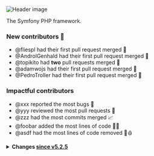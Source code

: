 ![Header image](https://repository-images.githubusercontent.com/458058/af6a9d00-9374-11e9-887c-917673d9fe68)

The Symfony PHP framework.

### New contributors 🥰

 * @fliespl had their first pull request merged 🥇
 * @AndrolGenhald had their first pull request merged 🥇
 * @topikito had **two** pull requests merged 🥈
 * @adamwojs had their first pull request merged 🥇
 * @PedroTroller had their first pull request merged 🥇

### Impactful contributors

 * @xxx reported the most bugs 🐛
 * @yyy reviewed the most pull requests 👀
 * @zzz had the most commits merged 📈
 * @foobar added the most lines of code 🏋️‍♂️
 * @asdf had the most lines of code removed 🔪🩸

<details><summary><b>Changes <a href="https://github.com/symfony/symfony/compare/v5.2.5...v5.2.6">since v5.2.5</a></b></summary>

#### Security fixes

 * [Security] Use concrete UserInterface and UserProviderInterface classes in the tests #40609 by @wouterj (reviewed by @nyholm, chalasr)
 * [Security] Use more concrete user classes in tests #40612 by @wouterj (reviewed by @chalasr)
 * [Security] Handle properly 'auto' option for remember me cookie security #40537 by @fliespl (reviewed by @nicolas-grekas, @chalasr, @wouterj)
 * [Security] Refresh original user in SwitchUserListener #39992 by @AndrolGenhald (reviewed by @derrabus, @fabpot, @maxhelias, @OskarStark)

#### Bug fixes

 * [Form] error if the input string couldn't be parsed as a date #40598 by @xabbuh (reviewed by @fabpot, @oskarstark, @kamil-jakubowski, @yceruto)
 * [HttpClient] fix using stream_copy_to_stream() with responses cast to php streams #40587 by @nicolas-grekas (reviewed by @fabpot, @nyholm)
 * [Form] IntegerType: Always use en for IntegerToLocalizedStringTransformer #40510 by @warxcell (reviewed by @xabbuh, @yceruto, @derrabus)
 * Uses the correct assignment action for console options depending if they are short or long #40593 by @topikito (reviewed by @nyholm, @chalasr)
 * [HttpKernel] ConfigDataCollector to return known data without the need of a Kernel #40535 by @topikito (reviewed by @nicolas-grekas, @derrabus, @stof, @fabpot)
 * Fix Trying to clone an uncloneable object of class #40568 by @jderusse (reviewed by @nicolas-grekas)
 * [PhpUnitBridge] fix reported class when deprecated method is static #40558 by @xabbuh (reviewed by @nicolas-grekas)
 * [Translation] Fix update existing key with existing +int-icu domain #40552 by @axi (reviewed by @nicolas-grekas, @stof)
 * Fixed parsing deprecated definitions without message key #40541 by @adamwojs (reviewed by @nicolas-grekas)
 * [Validator] Avoid triggering the autoloader for user-input values #40506 by @seldaek (reviewed by @ocramius, @stof, @ro0nl, @nicolas-grekas)
 * Security Hardening - unserialize DumpDataCollector #40546 by @jdrusse (reviewed by @nicolas-grekas)
 * [DependencyInjection] Fix return type of getSubscribedServices() #40423 by @derrabus (reviewed by @fabpot, @jderusse, @nicolas-grekas, @OskarStark, @stof)
 * Be explicit about anchor background color in profiler toolbar #40475 by @bezin (reviewed by @nicolas-grekas)
 * [Bridge\Twig] Add 'form-control-range' for range input type #40472 by @Oviglo (reviewed by @AngelFQC, @nicolas-grekas)
 * [ErrorHandler] Fix error caused by `include` + open_basedir #40242 by @stlrnz (reviewed by @nicolas-grekas)
 * [FrameworkBundle] Make the TestBrowserToken interchangeable with other tokens #40368 by @Seldaek (reviewed by @chalasr, @nicolas-grekas)
 * [Mailer] make async-ses required #40481 by @jderusse (reviewed by @fabpot)
 * [Mime] Escape commas in address names #39866 by @YaFou (reviewed by @Cartman34, @fabpot, @fbourigault, @maxhelias, @sstok)
 * Check if templating engine supports given view #40373 by @fritzmg (reviewed by @fabpot)
 * [Console] Fix type of InputOption::$default #40428 by @oliverklee (reviewed by @chalasr, @derrabus, @dmaicher, @jderusse)
 * [TwigBridge] Fix "Serialization of 'Closure'" error when rendering an TemplatedEmail #40446 by @jderusse (reviewed by @derrabus, @fabpot, @nicolas-grekas)
 * Fix `ConstraintViolation#getMessageTemplate()` to always return `string` #40416 by @Ocramius (reviewed by @derrabus, @fabpot, @xabbuh)
 * [DoctrineBridge] Fix eventListener initialization when eventSubscriber constructor dispatch an event #40425 by @jderusse (reviewed by @chalasr, @fabpot)
 * [FrameworkBundle] Fix PropertyAccess definition when not in debug #40313 by @PedroTroller (reviewed by @derrabus, @fabpot, @nicolas-grekas)
 * [Form] clear unchecked choice radio boxes even if clear missing is set to false #40417 by @xabbuh (reviewed by @fabpot, @yceruto)
 * [ErrorHandler] Added missing type annotations to FlattenException #40388 by @derrabus (reviewed by @fabpot, @stof, @yceruto)
 * [TwigBridge] Allow version 3 of the Twig extra packages #40407 by @derrabus (reviewed by @fabpot)

#### Everything Else

 * Release v5.2.6 #40617 by @fabdot (reviewed by @mary-doc)
 * [HttpKernel] fix docblock #40611 by @xabbuh (reviewed by @nyholm, @derrabus, @wouterj, @oskarstark)
 * [Filesystem] Fix dumpFile() method call #40608 by @nyholm (reviewed by @nyholm, xabbuh)
 * [Form] skip intl dependent tests if the extension is missing #40606 by @xabbuh (reviewed by @yceruto)
 * [VarDumper] make DateCaster tests timezone-agnostic #40599 by @xabbuh (reviewed by @nyholm)
 * [travis] remove cache of composer.lock for deps=low #40559 by @nicolas-grekas
 * [Filesystem] Fix comment with typo #40560 by @sebpacz (reviewed by @nicolas-grekas)
 * [travis] use packagist API v2 #40557 by @nicolas-grekas
 * [Contracts] Fix branch name in README.md links #40553 by @chalasr (reviewed by @nicolas-grekas)
 * [HttpClient] remove using $http_response_header #40538 by @nicolas-grekas (reviewed by @fabpot, @stof, @jderusse)
 * [Translation] fix test case name #40470 by @nicolas-grekas (reviewed by @chalasr)
 * [4.4] Fix wrong namespace in tests #40464 by @chalasr (reviewed by @derrabus)
 * [RateLimiter] [5.2] Fix wrong namespace in tests #40465 by @chalasr (reviewed by @derrabus)
 * [Routing] Remove unnecessary references to User class in test fixtures #40463 by @chalasr (reviewed by @derrabus)
 * [Mailer] fix lowest allowed dependencies #40455 by @xabbuh (reviewed by @Nyholm)
 * Update translations for Norwegian Nynorsk (nn) #38756 #40435 by @glye (reviewed by @fabpot, @Nyholm)

</details>
